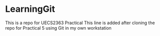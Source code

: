 # LearningGit
This is a repo for UECS2363 Practical
This line is added after cloning the repo for Practical 5
using Git in my own workstation